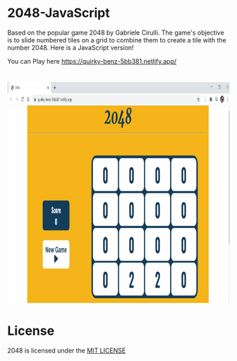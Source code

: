 # 2048-JavaScript
Based on the popular game 2048 by Gabriele Cirulli. The game's objective is to slide numbered tiles on a grid to combine them to create a tile with the number 2048. Here is a JavaScript version!

You can Play here https://quirky-benz-5bb381.netlify.app/

# <img src="ss.png" width="800" height="500" alt="screenshpt">
# License
 2048 is licensed under the [MIT LICENSE](LICENSE)
